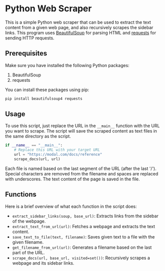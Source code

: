 # Python Web Scraper

This is a simple Python web scraper that can be used to extract the text content from a given web page, and also recursively scrapes the sidebar links. This program uses [BeautifulSoup](https://www.crummy.com/software/BeautifulSoup/bs4/doc/) for parsing HTML and [requests](https://docs.python-requests.org/en/latest/) for sending HTTP requests.

## Prerequisites

Make sure you have installed the following Python packages:

1. BeautifulSoup
2. requests

You can install these packages using pip:

```bash
pip install beautifulsoup4 requests
```

## Usage

To use this script, just replace the URL in the `__main__` function with the URL you want to scrape. The script will save the scraped content as text files in the same directory as the script.

```python
if __name__ == "__main__":
    # Replace this URL with your target URL
    url = "https://modal.com/docs/reference"
    scrape_docs(url, url)
```

Each file is named based on the last segment of the URL (after the last '/'). Special characters are removed from the filename and spaces are replaced with underscores. The text content of the page is saved in the file.

## Functions

Here is a brief overview of what each function in the script does:

- `extract_sidebar_links(soup, base_url)`: Extracts links from the sidebar of the webpage.
- `extract_text_from_url(url)`: Fetches a webpage and extracts the text content.
- `save_text_to_file(text, filename)`: Saves given text to a file with the given filename.
- `get_filename_from_url(url)`: Generates a filename based on the last part of the URL.
- `scrape_docs(url, base_url, visited=set())`: Recursively scrapes a webpage and its sidebar links.
